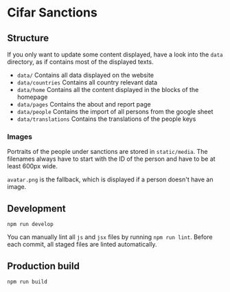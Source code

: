 # Cifar Sanctions


## Structure

If you only want to update some content displayed, have a look into the `data`
directory, as if contains most of the displayed texts.

- `data/` Contains all data displayed on the website
- `data/countries` Contains all country relevant data
- `data/home` Contains all the content displayed in the blocks of the homepage
- `data/pages` Contains the about and report page
- `data/people` Contains the import of all persons from the google sheet
- `data/translations` Contains the translations of the people keys

### Images

Portraits of the people under sanctions are stored in `static/media`. The
filenames always have to start with the ID of the person and have to be at least
600px wide.

`avatar.png` is the fallback, which is displayed if a person doesn't have an image.


## Development

```
npm run develop
```

You can manually lint all `js` and `jsx` files by running `npm run lint`. Before
each commit, all staged files are linted automatically.

## Production build

```
npm run build
```
